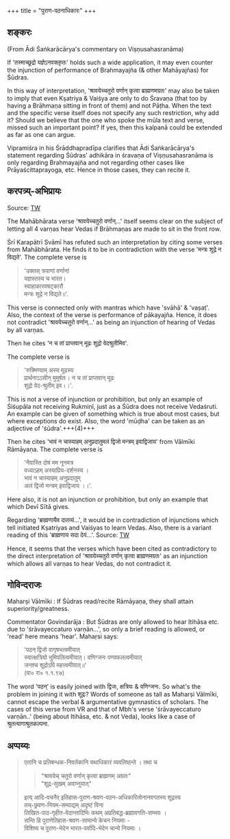 +++
title = "पुराण-पठनाधिकारः"
+++

## शङ्करः

(From Ādi Śaṅkarācārya's commentary on Viṣṇusahasranāma)

If 'तस्माच्छूद्रो यज्ञेऽनवक्लृप्तः' holds such a wide application, it may even counter the injunction of performance of Brahmayajña (& other Mahāyajñas) for Śūdras. 

In this way of interpretation, 'श्रावयेच्चतुरो वर्णान् कृत्वा ब्राह्मणमग्रतः' may also be taken to imply that even Kṣatriya & Vaiśya are only to do Śravaṇa (that too by having a Brāhmaṇa sitting in front of them) and not Pāṭha. When the text and the specific verse itself does not specify any such restriction, why add it? Should we believe that the one who spoke the mūla text and verse, missed such an important point? If yes, then this kalpanā could be extended as far as one can argue.

Vipramiśra in his Śrāddhapradīpa clarifies that Ādi Śaṅkarācārya's statement regarding Śūdras' adhikāra in śravaṇa of Viṣṇusahasranāma is only regarding Brahmayajña and not regarding other cases like Prāyaścittaprayoga, etc. Hence in those cases, they can recite it.


## करपत्र्य्-अभिप्रायः
Source: [TW](https://threadreaderapp.com/thread/1568085516964474880.html)

The Mahābhārata verse 'श्रावयेच्चतुरो वर्णान्…' itself seems clear on the subject of letting all 4 varṇas hear Vedas if Brāhmaṇas are made to sit in the front row.

Śrī Karapātrī Svāmī has refuted such an interpretation by citing some verses from Mahābhārata. He finds it to be in contradiction with the verse 'मन्त्रः शूद्रे न विद्यते'. The complete verse is

> 'उक्तस् त्रयाणां वर्णानां  
यज्ञस्तस्य च भारत।  
स्वाहाकारवषट्कारौ  
मन्त्रः शूद्रे न विद्यते॥'.

This verse is connected only with mantras which have 'svāhā' & 'vaṣaṭ'. Also, the context of the verse is performance of pākayajña. Hence, it does not contradict 'श्रावयेच्चतुरो वर्णान्…' as being an injunction of hearing of Vedas by all varṇas.

Then he cites 'न च तां प्राप्तवान् मूढः शूद्रो वेदश्रुतीमिव'. 

The complete verse is

> 'रुक्मिण्याम् अस्य मूढस्य  
प्रार्थनाऽऽसीन् मुमूर्षतः।
न च तां प्राप्तवान् मूढः  
शूद्रो वेद-श्रुतीम् इव।।'.

This is not a verse of injunction or prohibition, but only an example of Śiśupāla not receiving Rukmiṇī, just as a Śūdra does not receive Vedaśruti. An example can be given of something which is true about most cases, but where exceptions do exist. Also, the word 'mūḍha' can be taken as an adjective of 'śūdra'.+++(4)+++

Then he cites 'भावं न चास्याहम् अनुप्रदातुमलं द्विजो मन्त्रम् इवाद्विजाय' from Vālmīki Rāmāyaṇa. The complete verse is

> 'नैवास्ति दोषं मम नूनमत्र  
वध्याऽहम् अस्याप्रिय-दर्शनस्य ।  
भावं न चास्याहम् अनुप्रदातुम्  
अलं द्विजो मन्त्रम् इवाद्विजाय ।।'.

Here also, it is not an injunction or prohibition, but only an example that which Devī Sītā gives. 

Regarding 'ब्राह्मणायैव दातव्यं…', it would be in contradiction of injunctions which tell initiated Kṣatriyas and Vaiśyas to learn Vedas. Also, there is a variant reading of this 'ब्राह्मणाय सदा देयं…'. Source: [TW](https://jainqq.org/explore/004323/801)

Hence, it seems that the verses which have been cited as contradictory to the direct interpretation of 'श्रावयेच्चतुरो वर्णान् कृत्वा ब्राह्मणमग्रतः' as an injunction which allows all varṇas to hear Vedas, do not contradict it. 


## गोविन्दराजः
Maharṣi Vālmīki : If Śūdras read/recite Rāmāyaṇa, they shall attain superiority/greatness.

Commentator Govindarāja : But Śūdras are only allowed to hear Itihāsa etc. due to 'śrāvayeccaturo varṇān...', so  only a brief reading is allowed, or 'read' here means 'hear'. Mahaṛsi says: 

> 'पठन् द्विजो वागृषभत्वमीयात्  
स्यात्क्षत्रियो भूमिपतित्वमीयात्।
वणिग्जनः पण्यफलत्वमीयात्  
जनश्च शूद्रोऽपि महत्त्वमीयात्॥'  
> (वा० रा० १.१.९७)

The word 'पठन्' is easily joined with द्विजः, क्षत्रियः & वणिग्जनः. So what's the problem in joining it with शूद्रः? Words of someone as tall as Maharṣi Vālmīki, cannot escape the verbal & argumentative gymnastics of scholars. The cases of this verse from VR and that of  Mbh's verse 'śrāvayeccaturo varṇān..' (being about Itihāsa, etc. & not Veda), looks like a case of श्रुतत्यागाश्रुतकल्पना.


## अप्पय्यः

> एतानि च प्रतिबन्धक-निवर्तकानि यथाधिकारं व्यवतिष्ठन्ते । तथा च 
> 
> > "श्रावयेच् चतुरो वर्णान् कृत्वा ब्राह्मणम् अग्रतः"  
> > "शूद्र-सुखम् अवाप्नुयात्" 
>
> इत्य् आदि-वचनैर् इतिहास-पुराण-श्रवण-पठन-अधिकारित्वेनानवगतस्य शूद्रस्य  
तच्-छ्रवण-नियम-सम्पाद्यम् अदृष्टं विना  
लिखित-पाठ-गृहीत-वेदान्तादिभिः कथम् अप्रतिबद्ध-ब्रह्मावगति-सम्भवः ।  
सन्ति हि पुराणेतिहास-श्रवण-सामान्ये केचन नियमाः -  
विशिष्य च पुराण-भेदेन भारत-पर्वादि-भेदेन चान्ये नियमाः । 